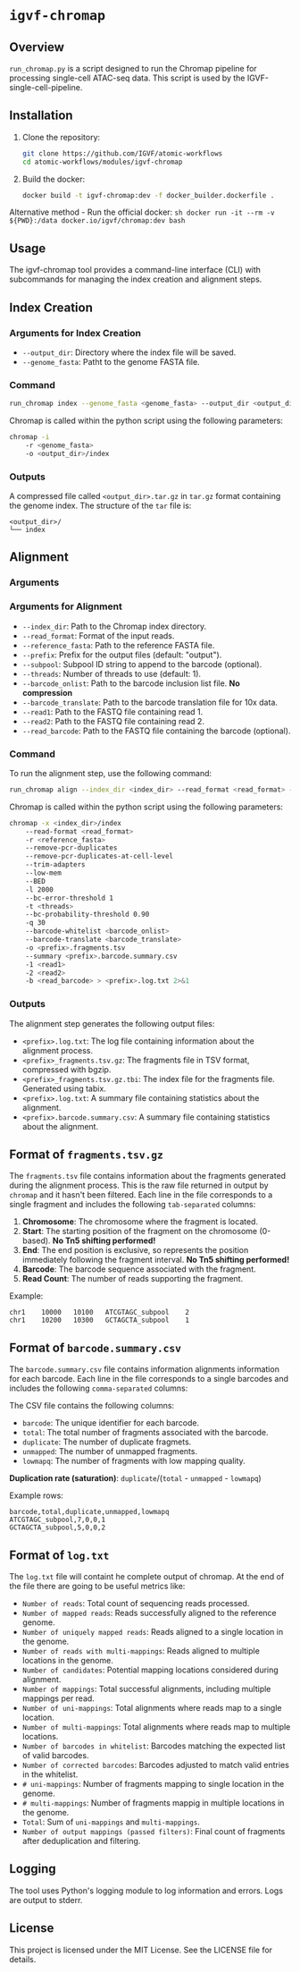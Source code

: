 # `igvf-chromap`

## Overview
`run_chromap.py` is a script designed to run the Chromap pipeline for processing single-cell ATAC-seq data. This script is used by the IGVF-single-cell-pipeline.

## Installation
1. Clone the repository:
    ```sh
    git clone https://github.com/IGVF/atomic-workflows
    cd atomic-workflows/modules/igvf-chromap
    ```
2. Build the docker:
    ```sh
    docker build -t igvf-chromap:dev -f docker_builder.dockerfile .
    ```
Alternative method - Run the official docker:
    ```sh
    docker run -it --rm -v ${PWD}:/data docker.io/igvf/chromap:dev bash
    ```

## Usage
The igvf-chromap tool provides a command-line interface (CLI) with subcommands for managing the index creation and alignment steps.

## Index Creation

### Arguments for Index Creation
- `--output_dir`: Directory where the index file will be saved.
- `--genome_fasta`: Patht to the genome FASTA file.

### Command

```sh
run_chromap index --genome_fasta <genome_fasta> --output_dir <output_dir>
```
Chromap is called within the python script using the following parameters:
```sh
chromap -i 
    -r <genome_fasta> 
    -o <output_dir>/index
```


### Outputs
A compressed file called `<output_dir>.tar.gz` in `tar.gz` format containing the genome index. The structure of the `tar` file is:

```
<output_dir>/
└── index
```
## Alignment

### Arguments

### Arguments for Alignment

- `--index_dir`: Path to the Chromap index directory.
- `--read_format`: Format of the input reads.
- `--reference_fasta`: Path to the reference FASTA file.
- `--prefix`: Prefix for the output files (default: "output").
- `--subpool`: Subpool ID string to append to the barcode (optional).
- `--threads`: Number of threads to use (default: 1).
- `--barcode_onlist`: Path to the barcode inclusion list file. **No compression**
- `--barcode_translate`: Path to the barcode translation file for 10x data.
- `--read1`: Path to the FASTQ file containing read 1.
- `--read2`: Path to the FASTQ file containing read 2.
- `--read_barcode`: Path to the FASTQ file containing the barcode (optional).

### Command

To run the alignment step, use the following command:

```sh
run_chromap align --index_dir <index_dir> --read_format <read_format> --reference_fasta <reference_fasta> --prefix <prefix> --subpool <subpool> --threads <threads> --barcode_onlist <barcode_onlist> --barcode_translate <barcode_translate> --read1 <read1> --read2 <read2> --read_barcode <read_barcode>
```

Chromap is called within the python script using the following parameters:
```sh
chromap -x <index_dir>/index 
    --read-format <read_format> 
    -r <reference_fasta> 
    --remove-pcr-duplicates 
    --remove-pcr-duplicates-at-cell-level 
    --trim-adapters 
    --low-mem 
    --BED 
    -l 2000 
    --bc-error-threshold 1 
    -t <threads> 
    --bc-probability-threshold 0.90 
    -q 30 
    --barcode-whitelist <barcode_onlist>
    --barcode-translate <barcode_translate>
    -o <prefix>.fragments.tsv 
    --summary <prefix>.barcode.summary.csv 
    -1 <read1> 
    -2 <read2> 
    -b <read_barcode> > <prefix>.log.txt 2>&1
```


### Outputs

The alignment step generates the following output files:

- `<prefix>.log.txt`: The log file containing information about the alignment process.
- `<prefix>_fragments.tsv.gz`: The fragments file in TSV format, compressed with bgzip.
- `<prefix>_fragments.tsv.gz.tbi`: The index file for the fragments file. Generated using tabix.
- `<prefix>.log.txt`: A summary file containing statistics about the alignment.
- `<prefix>.barcode.summary.csv`: A summary file containing statistics about the alignment.

## Format of `fragments.tsv.gz`

The `fragments.tsv` file contains information about the fragments generated during the alignment process. This is the raw file returned in output by `chromap` and it hasn't been filtered. Each line in the file corresponds to a single fragment and includes the following `tab-separated` columns:

1. **Chromosome**: The chromosome where the fragment is located.
2. **Start**: The starting position of the fragment on the chromosome (0-based). **No Tn5 shifting performed!**
3. **End**: The end position is exclusive, so represents the position immediately following the fragment interval. **No Tn5 shifting performed!**
4. **Barcode**: The barcode sequence associated with the fragment.
5. **Read Count**: The number of reads supporting the fragment.

Example:
```
chr1    10000   10100   ATCGTAGC_subpool    2
chr1    10200   10300   GCTAGCTA_subpool    1
```

## Format of `barcode.summary.csv`

The `barcode.summary.csv` file contains information alignments information for each barcode. Each line in the file corresponds to a single barcodes and includes the following `comma-separated` columns:

The CSV file contains the following columns:
- `barcode`: The unique identifier for each barcode.
- `total`: The total number of fragments associated with the barcode.
- `duplicate`: The number of duplicate fragmets.
- `unmapped`: The number of unmapped fragments.
- `lowmapq`: The number of fragments with low mapping quality.

**Duplication rate (saturation)**: `duplicate`/(`total` - `unmapped` - `lowmapq`)

Example rows:
```
barcode,total,duplicate,unmapped,lowmapq
ATCGTAGC_subpool,7,0,0,1
GCTAGCTA_subpool,5,0,0,2
```
## Format of `log.txt`
The `log.txt` file will containt he complete output of chromap. At the end of the file there are going to be useful metrics like:

- `Number of reads`: Total count of sequencing reads processed.
- `Number of mapped reads`: Reads successfully aligned to the reference genome.
- `Number of uniquely mapped reads`: Reads aligned to a single location in the genome.
- `Number of reads with multi-mappings`: Reads aligned to multiple locations in the genome.
- `Number of candidates`: Potential mapping locations considered during alignment.
- `Number of mappings`: Total successful alignments, including multiple mappings per read.
- `Number of uni-mappings`: Total alignments where reads map to a single location.
- `Number of multi-mappings`: Total alignments where reads map to multiple locations.
- `Number of barcodes in whitelist`: Barcodes matching the expected list of valid barcodes.
- `Number of corrected barcodes`: Barcodes adjusted to match valid entries in the whitelist.
- `# uni-mappings`: Number of fragments mapping to single location in the genome.
- `# multi-mappings`: Number of fragments mappig in multiple locations in the genome.
- `Total`: Sum of `uni-mappings` and `multi-mappings`.
- `Number of output mappings (passed filters)`: Final count of fragments after deduplication and filtering.


## Logging
The tool uses Python's logging module to log information and errors. Logs are output to stderr.


## License
This project is licensed under the MIT License. See the LICENSE file for details.

